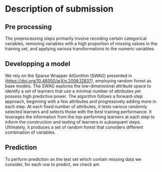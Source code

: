 # Description of submission

## Pre processing
The preprocessing steps primarily involve recoding certain categorical variables, removing variables with a high proportion of missing values in the training set, and applying various transformations to the numeric variables.

## Developping a model
We rely on the Sparse Wrapper AlGorithm (SWAG) presented in (https://doi.org/10.48550/arXiv.2006.12837), employing random forest as base models. The SWAG explores the low-dimensional attribute space to identify a set of learners that use a minimal number of attributes yet possess high predictive power. The algorithm follows a forward-step approach, beginning with a few attributes and progressively adding more in each step. At each fixed number of attributes, it tests various randomly selected learners and selects those with the best training performance. It leverages the information from the top-performing learners at each step to inform the construction and testing of learners in subsequent steps. Ultimately, it produces a set of random forest that considers different combination of variables.

## Prediction
To perform prediction on the test set which contain missing data we consider, for each row to predict, we check am

